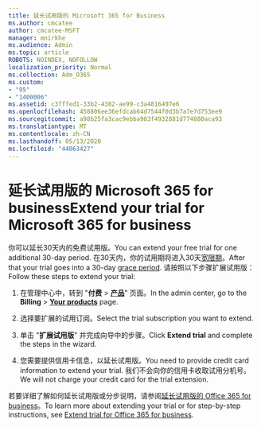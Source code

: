 ```yaml
---
title: 延长试用版的 Microsoft 365 for Business
ms.author: cmcatee
author: cmcatee-MSFT
manager: mnirkhe
ms.audience: Admin
ms.topic: article
ROBOTS: NOINDEX, NOFOLLOW
localization_priority: Normal
ms.collection: Adm_O365
ms.custom:
- "95"
- "1400006"
ms.assetid: c3fffed1-33b2-4382-ae99-c3a4816497e6
ms.openlocfilehash: 458806ee36efdcab64d7544f0d3b7a7e7d753ee9
ms.sourcegitcommit: a98b25fa3cac9ebba983f4932881d774880aca93
ms.translationtype: MT
ms.contentlocale: zh-CN
ms.lasthandoff: 05/13/2020
ms.locfileid: "44063427"
---
```

# <a name="extend-your-trial-for-microsoft-365-for-business"></a><span data-ttu-id="f13ee-102">延长试用版的 Microsoft 365 for business</span><span class="sxs-lookup"><span data-stu-id="f13ee-102">Extend your trial for Microsoft 365 for business</span></span>

<span data-ttu-id="f13ee-103">你可以延长30天内的免费试用版。</span><span class="sxs-lookup"><span data-stu-id="f13ee-103">You can extend your free trial for one additional 30-day period.</span></span> <span data-ttu-id="f13ee-104">在30天内，你的试用期将进入30天[宽限期](https://docs.microsoft.com/alchemyinsights/grace-period-for-microsoft-365-free-trial)。</span><span class="sxs-lookup"><span data-stu-id="f13ee-104">After that your trial goes into a 30-day [grace period](https://docs.microsoft.com/alchemyinsights/grace-period-for-microsoft-365-free-trial).</span></span> <span data-ttu-id="f13ee-105">请按照以下步骤扩展试用版：</span><span class="sxs-lookup"><span data-stu-id="f13ee-105">Follow these steps to extend your trial:</span></span>
  
1. <span data-ttu-id="f13ee-106">在管理中心中，转到 "**付费** \> **[产品](https://go.microsoft.com/fwlink/p/?linkid=842054)**" 页面。</span><span class="sxs-lookup"><span data-stu-id="f13ee-106">In the admin center, go to the **Billing** \> **[Your products](https://go.microsoft.com/fwlink/p/?linkid=842054)** page.</span></span>

2. <span data-ttu-id="f13ee-107">选择要扩展的试用订阅。</span><span class="sxs-lookup"><span data-stu-id="f13ee-107">Select the trial subscription you want to extend.</span></span>

3. <span data-ttu-id="f13ee-108">单击 "**扩展试用版**" 并完成向导中的步骤。</span><span class="sxs-lookup"><span data-stu-id="f13ee-108">Click **Extend trial** and complete the steps in the wizard.</span></span>

4. <span data-ttu-id="f13ee-109">您需要提供信用卡信息，以延长试用版。</span><span class="sxs-lookup"><span data-stu-id="f13ee-109">You need to provide credit card information to extend your trial.</span></span> <span data-ttu-id="f13ee-110">我们不会向你的信用卡收取试用分机号。</span><span class="sxs-lookup"><span data-stu-id="f13ee-110">We will not charge your credit card for the trial extension.</span></span>

<span data-ttu-id="f13ee-111">若要详细了解如何延长试用版或分步说明，请参阅[延长试用版的 Office 365 for business](https://docs.microsoft.com/microsoft-365/commerce/extend-your-trial)。</span><span class="sxs-lookup"><span data-stu-id="f13ee-111">To learn more about extending your trial or for step-by-step instructions, see [Extend trial for Office 365 for business](https://docs.microsoft.com/microsoft-365/commerce/extend-your-trial).</span></span>
